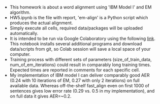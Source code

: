 - This homework is about a word alignment using 'IBM Model I' and EM algorithm.
- HW5.ipynb is the file with report, 'em-align' is a Python script which produces the actual alignment.
- Simply execute all cells, required data/packages will be uploaded automatically.
- It is intended to be run via Google Colaboratory using the following [link](https://colab.research.google.com/github/tsimafeip/LCT-master-course/blob/main/Computational_Linguistics/HW5_word_alignment/HW5.ipynb). This notebook installs several additional programs and download data/scripts from git, so Colab session will save a local space of your computer.
- Training process with different sets of parameters (size_of_train_data, num_of_em_iterations) could result in comparably long training times. Expected times are reported in comments for each specific cell.
- My implementation of IBM model I can deliver comparably good AER (0.24 with 10 iterations of EM, 0.27 with only 2 iterations) on full available data. Whereas off-the-shelf fast_align even on first 1000 of sentences gives low error rate (0.29 vs. 0.5 in my implementation), and on full data it gives AER=~0.2.
